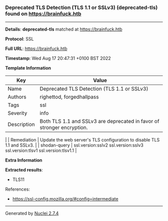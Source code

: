 ### Deprecated TLS Detection (TLS 1.1 or SSLv3) (deprecated-tls) found on https://brainfuck.htb
---
**Details**: **deprecated-tls**  matched at https://brainfuck.htb

**Protocol**: SSL

**Full URL**: https://brainfuck.htb

**Timestamp**: Wed Aug 17 20:47:31 +0100 BST 2022

**Template Information**

| Key | Value |
|---|---|
| Name | Deprecated TLS Detection (TLS 1.1 or SSLv3) |
| Authors | righettod, forgedhallpass |
| Tags | ssl |
| Severity | info |
| Description | Both TLS 1.1 and SSLv3 are deprecated in favor of stronger encryption.
 |
| Remediation | Update the web server's TLS configuration to disable TLS 1.1 and SSLv3.
 |
| shodan-query | ssl.version:sslv2 ssl.version:sslv3 ssl.version:tlsv1 ssl.version:tlsv1.1 |

**Extra Information**

**Extracted results**:

- TLS11


References: 
- https://ssl-config.mozilla.org/#config=intermediate

---
Generated by [Nuclei 2.7.4](https://github.com/projectdiscovery/nuclei)